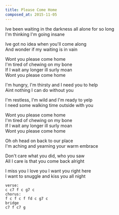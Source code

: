 ```yaml
---
title: Please Come Home
composed_at: 2015-11-05
---
```


Ive been waiting in the darkness all alone for so long  
I'm thinking I'm going insane  

Ive got no idea when you'll come along  
And wonder if my waiting is in vain  

Wont you please come home  
I'm tired of chewing on my bone  
If I wait any longer ill surly moan  
Wont you please come home  

I'm hungry, I'm thirsty and I need you to help  
Aint nothing I can do without you  

I'm restless, I'm wild and I'm ready to yelp  
I need some walking time outside with you  

Wont you please come home  
I'm tired of chewing on my bone  
If I wait any longer ill surly moan  
Wont you please come home  

Oh oh head on back to our place  
I'm aching and yearning your warm embrace  

Don't care what you did, who you saw  
All I care is that you come back alright  

I miss you I love you I want you right here  
I want to snuggle and kiss you all night  

```
verse:
c c7 f c g7 c
chorus:
f c f c f fd c g7 c
bridge
c7 f c7 g
```
